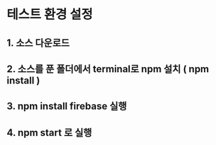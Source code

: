 # 테스트 환경 설정
## 1. 소스 다운로드
## 2. 소스를 푼 폴더에서 terminal로 npm 설치 ( npm install )
## 3. npm install firebase 실행
## 4. npm start 로 실행
